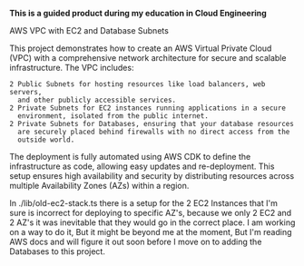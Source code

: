 **This is a guided product during my education in Cloud Engineering**

AWS VPC with EC2 and Database Subnets

This project demonstrates how to create an AWS Virtual Private Cloud (VPC)
with a comprehensive network architecture for secure and scalable 
infrastructure. The VPC includes:

    2 Public Subnets for hosting resources like load balancers, web servers,
      and other publicly accessible services.
    2 Private Subnets for EC2 instances running applications in a secure 
      environment, isolated from the public internet.
    2 Private Subnets for Databases, ensuring that your database resources
      are securely placed behind firewalls with no direct access from the 
      outside world.

The deployment is fully automated using AWS CDK to define the infrastructure 
as code, allowing easy updates and re-deployment. This setup ensures high 
availability and security by distributing resources across multiple 
Availability Zones (AZs) within a region.

In ./lib/old-ec2-stack.ts there is a setup for the 2 EC2 Instances that
I'm sure is incorrect for deploying to specific AZ's, because we only
2 EC2 and 2 AZ's it was inevitable that they would go in the correct
place. 
I am working on a way to do it, But it might be beyond me at the moment,
But I'm reading AWS docs and will figure it out soon before I move on 
to adding the Databases to this project.

